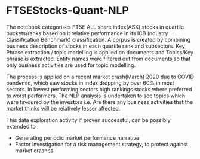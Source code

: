 # FTSEStocks-Quant-NLP

The notebook categorises FTSE ALL share index(ASX) stocks in quartile buckets/ranks based on it relative performance in its ICB (ndustry Classification Benchmark) 
classification. A corpus is created by combining business description of stocks in each quartile rank and subsectors. Key Phrase extraction / topic modelling is applied on documents and Topics/Key phrase is extracted. Entity names were filtered out from documents so that only business activities are used for topic modelling. 



The process is applied on a recent market crash(March) 2020 due to COVID pandemic, which saw  stocks in index dropping by over 60% in most sectors. In lowest performing sectors high rankings stocks where preferred to worst performers. The NLP analysis is undertaken to see topics which were favoured by the investors i.e. Are there any business activities that the market thinks will be relatively lesser affected. 



This data exploration activity if proven successful, can be possibly extended to : 
- Generating periodic market performance narrative
- Factor investigation for a risk management strategy, to protect against market crashes. 

